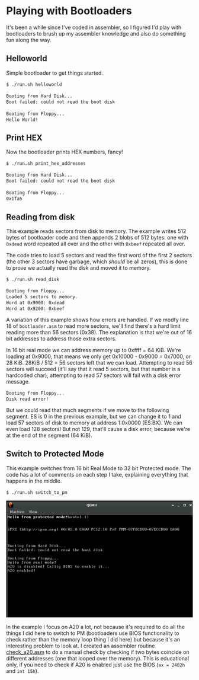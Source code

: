 # Playing with Bootloaders

It's been a while since I've coded in assembler, so I figured I'd play with bootloaders to brush up my assembler knowledge and also do something fun along the way.

## Helloworld

Simple bootloader to get things started.

```bash
$ ./run.sh helloworld
```

```
Booting from Hard Disk...
Boot failed: could not read the boot disk

Booting from Floppy...
Hello World!
```

## Print HEX

Now the bootloader prints HEX numbers, fancy!

```bash
$ ./run.sh print_hex_addresses
```

```
Booting from Hard Disk...
Boot failed: could not read the boot disk

Booting from Floppy...
0x1fa5
```

## Reading from disk

This example reads sectors from disk to memory. The example writes 512 bytes of bootloader code and then appends 2 blobs of 512 bytes: one with `0xdead` word repeated all over and the other with `0xbeef` repeated all over.

The code tries to load 5 sectors and read the first word of the first 2 sectors (the other 3 sectors have garbage, which _should_ be all zeros), this is done to prove we actually read the disk and moved it to memory.

```bash
$ ./run.sh read_disk
```

```
Booting from Floppy...
Loaded 5 sectors to memory.
Word at 0x9000: 0xdead
Word at 0x9200: 0xbeef
```

A variation of this example shows how errors are handled. If we modfy line 18 of `bootloader.asm` to read more sectors, we'll find there's a hard limit reading more than 56 sectors (0x38). The explanation is that we're out of 16 bit addresses to address those extra sectors.

In 16 bit real mode we can address memory up to 0xffff = 64 KiB. We're loading at 0x9000, that means we only get 0x10000 - 0x9000 = 0x7000, or 28 KiB. 28KiB / 512 = 56 sectors left that we can load. Attempting to read 56 sectors will succeed (it'll say that it read 5 sectors, but that number is a hardcoded char), attempting to read 57 sectors will fail with a disk error message.

```
Booting from Floppy...
Disk read error!
```

But we could read that much segments if we move to the following segment. ES is 0 in the previous example, but we can change it to 1 and load 57 sectors of disk to memory at address 1:0x0000 (ES:BX). We can even load 128 sectors! But not 129, that'll cause a disk error, because we're at the end of the segment (64 KiB).

## Switch to Protected Mode

This example switches from 16 bit Real Mode to 32 bit Protected mode. The code has a lot of comments on each step I take, explaining everything that happens in the middle.

```bash
$ ./run.sh switch_to_pm
```

![Text showing switch to protected mode](img/switch_to_pm.png)

In the example I focus on A20 a lot, not because it's required to do all the things I did here to switch to PM (bootloaders use BIOS functionality to check rather than the memory loop thing I did here) but because it's an interesting problem to look at. I created an assembler routine [check_a20.asm](src/common/check_a20.asm) to do a manual check by checking if two bytes coincide on different addresses (one that looped over the memory). This is educational only, if you need to check if A20 is enabled just use the BIOS (`ax = 2402h` and `int 15h`).
